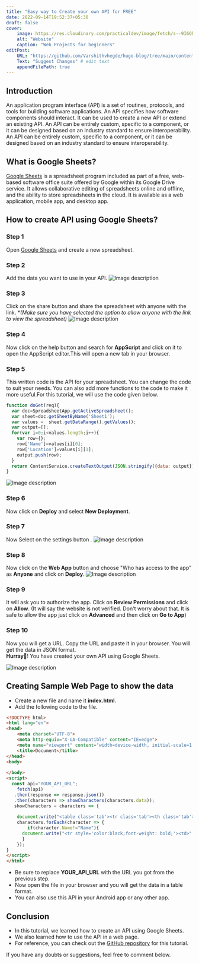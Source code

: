 ```yaml
---
title: "Easy way to Create your own API for FREE"
date: 2022-09-14T19:52:37+05:30
draft: false
cover: 
    image: https://res.cloudinary.com/practicaldev/image/fetch/s--9I6OhmbP--/c_imagga_scale,f_auto,fl_progressive,h_420,q_auto,w_1000/https://dev-to-uploads.s3.amazonaws.com/uploads/articles/oy69l266lrci7i53zfuq.png
    alt: "Website"
    caption: "Web Projects for beginners"
editPost:
    URL: "https://github.com/Varshithvhegde/hugo-blog/tree/main/content"
    Text: "Suggest Changes" # edit text
    appendFilePath: true
---
```

## Introduction

An application program interface (API) is a set of routines, protocols, and tools for building software applications. An API specifies how software components should interact. It can be used to create a new API or extend an existing API. An API can be entirely custom, specific to a component, or it can be designed based on an industry standard to ensure interoperability. An API can be entirely custom, specific to a component, or it can be designed based on an industry standard to ensure interoperability.

## What is Google Sheets?

[Google Sheets](https://docs.google.com/spreadsheets/u/0/) is a spreadsheet program included as part of a free, web-based software office suite offered by Google within its Google Drive service. It allows collaborative editing of spreadsheets online and offline, and the ability to store spreadsheets in the cloud. It is available as a web application, mobile app, and desktop app.

## How to create API using Google Sheets?

### Step 1
Open [Google Sheets](https://docs.google.com/spreadsheets/u/0/) and create a new spreadsheet.
### Step 2
Add the data you want to use in your API.
![Image description](https://dev-to-uploads.s3.amazonaws.com/uploads/articles/3hinnt2zcw25hf8g7rf2.png)
### Step 3
Click on the share button and share the spreadsheet with anyone with the link. **(Make sure you have selected the option to allow anyone with the link to view the spreadsheet)*
![Image description](https://dev-to-uploads.s3.amazonaws.com/uploads/articles/7ppcoxndkgdse92tlbis.png)
### Step 4
Now click on the help button and search for **AppScript** and click on it to open the AppScript editor.This will open a new tab in your browser.
### Step 5
This written code is the API for your spreadsheet. You can change the code to suit your needs. You can also add more functions to the code to make it more useful.For this tutorial, we will use the code given below.
```javascript
function doGet(req){
  var doc=SpreadsheetApp.getActiveSpreadsheet();
  var sheet=doc.getSheetByName('Sheet1');
  var values =  sheet.getDataRange().getValues();
  var output=[];
  for(var i=0;i<values.length;i++){
    var row={};
    row['Name']=values[i][0];
    row['Location']=values[i][1];
    output.push(row);
  }
  return ContentService.createTextOutput(JSON.stringify({data: output})).setMimeType(ContentService.MimeType.JSON);
}
```
![Image description](https://dev-to-uploads.s3.amazonaws.com/uploads/articles/b7hn3wca0zssc2su8mno.png)
### Step 6
Now click on **Deploy** and select **New Deployment**.

### Step 7
Now Select on the settings button .
![Image description](https://dev-to-uploads.s3.amazonaws.com/uploads/articles/45z39pfulg85b0wf87hf.png)

### Step 8

Now click on the **Web App** button and choose "Who has access to the app" as **Anyone** and click on **Deploy**.
![Image description](https://dev-to-uploads.s3.amazonaws.com/uploads/articles/rewk7ctk1ys42eqt6xzo.png)

### Step 9

It will ask you to authorize the app. Click on **Review Permissions** and click on **Allow**.
(It will say the website is not verified. Don't worry about that. It is safe to allow the app just click on **Advanced** and then click on **Go to App**)

### Step 10

Now you will get a URL. Copy the URL and paste it in your browser. You will get the data in JSON format.  
**Hurray🎉**! You have created your own API using Google Sheets.


![Image description](https://dev-to-uploads.s3.amazonaws.com/uploads/articles/zgwwg3sjpf7d59qa4zb3.png)

## Creating Sample Web Page to show the data

- Create a new file and name it **index.html**.
- Add the following code to the file.
```html
<!DOCTYPE html>
<html lang="en">
<head>
	<meta charset="UTF-8">
	<meta http-equiv="X-UA-Compatible" content="IE=edge">
	<meta name="viewport" content="width=device-width, initial-scale=1.0">
	<title>Document</title>
</head>
<body>
	
</body>
<script>
  const api="YOUR_API_URL";
	fetch(api)
   .then(response => response.json())
   .then(characters => showCharacters(characters.data));
   showCharacters = characters => {
   
    document.write("<table class='tab'><tr class='tab'><th class='tab'><h2>Name</h2></th><th class='tab'><h2>USN</h2></th><th>");
    characters.forEach(character => {
		if(character.Name!="Name"){
      document.write("<tr style='color:black;font-weight: bold;'><td>" + character.Name + "</td><td class='tab'>" + character.Location + "</td><td>");
	  }
    });
}
</script>
</html>
```
- Be sure to replace **YOUR_API_URL** with the URL you got from the previous step.
- Now open the file in your browser and you will get the data in a table format.
- You can also use this API in your Android app or any other app.

## Conclusion

- In this tutorial, we learned how to create an API using Google Sheets.
- We also learned how to use the API in a web page.
- For reference, you can check out the [GitHub repository](https://github.com/Varshithvhegde/My_API) for this tutorial.  
  
If you have any doubts or suggestions, feel free to comment below.


